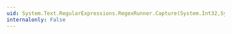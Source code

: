 ```yaml
---
uid: System.Text.RegularExpressions.RegexRunner.Capture(System.Int32,System.Int32,System.Int32)
internalonly: False
---
```

